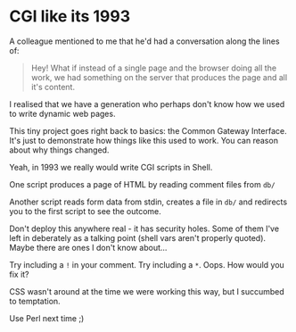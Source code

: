 # CGI like its 1993

A colleague mentioned to me that he'd had a conversation along the lines of:

> Hey! What if instead of a single page and the browser doing all the work, 
> we had something on the server that produces the page and all it's content.

I realised that we have a generation who perhaps don't know how we used to write
dynamic web pages.

This tiny project goes right back to basics: the Common Gateway Interface. It's
just to demonstrate how things like this used to work. You can reason about why
things changed.

Yeah, in 1993 we really would write CGI scripts in Shell.

One script produces a page of HTML by reading comment files from `db/`

Another script reads form data from stdin, creates a file in `db/` and redirects you
to the first script to see the outcome.

Don't deploy this anywhere real - it has security holes. Some of them I've left in
deberately as a talking point (shell vars aren't properly quoted).
Maybe there are ones I don't know about...

Try including a `!` in your comment. Try including a `*`. Oops. How would you fix it?

CSS wasn't around at the time we were
working this way, but I succumbed to
temptation.

Use Perl next time ;) 


